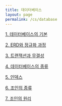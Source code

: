 ```yaml
---
title: 데이터베이스
layout: page
permalink: /cs/database
---
```


[1. 데이터베이스의 기본](https://velog.io/@rlackdals_98/CS%EB%8D%B0%EC%9D%B4%ED%84%B0%EB%B2%A0%EC%9D%B4%EC%8A%A4.1-%EB%8D%B0%EC%9D%B4%ED%84%B0%EB%B2%A0%EC%9D%B4%EC%8A%A4%EC%9D%98-%EA%B8%B0%EB%B3%B8)

[2. ERD와 정규화 과정](https://velog.io/@rlackdals_98/CS%EB%8D%B0%EC%9D%B4%ED%84%B0%EB%B2%A0%EC%9D%B4%EC%8A%A4.2-ERD%EC%99%80-%EC%A0%95%EA%B7%9C%ED%99%94)

[3. 트랜잭션과 무결성](https://velog.io/@rlackdals_98/CS%EB%8D%B0%EC%9D%B4%ED%84%B0%EB%B2%A0%EC%9D%B4%EC%8A%A4.3-%ED%8A%B8%EB%9E%9C%EC%9E%AD%EC%85%98%EA%B3%BC-%EB%AC%B4%EA%B2%B0%EC%84%B1)

[4. 데이터베이스의 종류]()

[5. 인덱스]()

[6. 조인의 종류]()

[7. 조인의 원리]()